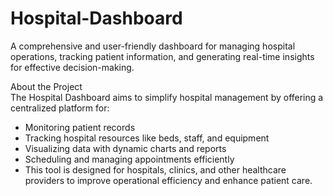 # Hospital-Dashboard
A comprehensive and user-friendly dashboard for managing hospital operations, tracking patient information, and generating real-time insights for effective decision-making.

About the Project <br>
The Hospital Dashboard aims to simplify hospital management by offering a centralized platform for:

- Monitoring patient records <br>
- Tracking hospital resources like beds, staff, and equipment <br>
- Visualizing data with dynamic charts and reports <br>
- Scheduling and managing appointments efficiently <br>
- This tool is designed for hospitals, clinics, and other healthcare providers to improve operational efficiency and enhance patient care.
